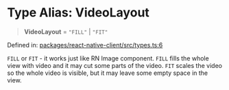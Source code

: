 # Type Alias: VideoLayout

> **VideoLayout** = `"FILL"` \| `"FIT"`

Defined in: [packages/react-native-client/src/types.ts:6](https://github.com/fishjam-cloud/mobile-client-sdk/blob/b59d08631f5fbe1fa162c766a63916c14024e0d4/packages/react-native-client/src/types.ts#L6)

`FILL` or `FIT` - it works just like RN Image component. `FILL` fills the whole view
with video and it may cut some parts of the video. `FIT` scales the video so the whole
video is visible, but it may leave some empty space in the view.
